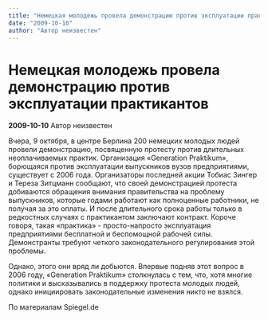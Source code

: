 ```yaml
---
title: "Немецкая молодежь провела демонстрацию против эксплуатации практикантов"
date: "2009-10-10"
author: "Автор неизвестен"
---
```


# Немецкая молодежь провела демонстрацию против эксплуатации практикантов

**2009-10-10** Автор неизвестен

Вчера, 9 октября, в центре Берлина 200 немецких молодых людей провели демонстрацию, посвященную протесту против длительных неоплачиваемых практик. Организация «Generation Praktikum», борющаяся против эксплуатации выпускников вузов предприятиями, существует с 2006 года. Организаторы последней акции Тобиас Зингер и Тереза Зитцманн сообщают, что своей демонстрацией протеста добиваются обращения внимания правительства на проблему выпускников, которые годами работают как полноценные работники, не получая за это оплаты. И после длительного срока работы только в редкостных случаях с практикантом заключают контракт. Короче говоря, такая «практика» - просто-напросто эксплуатация предприятиями бесплатной и беспомощной рабочей силы. Демонстранты требуют четкого законодательного регулирования этой проблемы.

Однако, этого они вряд ли добьются. Впервые подняв этот вопрос в 2006 году, «Generation Praktikum» столкнулась с тем, что, хотя многие политики и высказывались в поддержку протеста молодых людей, однако инициировать законодательные изменения никто не взялся.

По материалам Spiegel.de